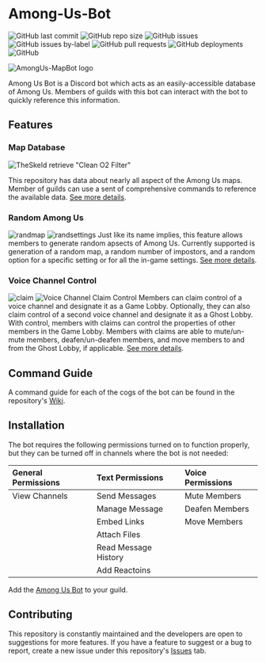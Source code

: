 <h1>Among-Us-Bot</h1>

![GitHub last commit](https://img.shields.io/github/last-commit/JLpython-py/Among-Us-Bot)
![GitHub repo size](https://img.shields.io/github/repo-size/JLpython-py/Among-Us-Bot)
![GitHub issues](https://img.shields.io/github/issues/JLpython-py/Among-Us-Bot)
![GitHub issues by-label](https://img.shields.io/github/issues/JLpython-py/Among-Us-Bot/enhancement)
![GitHub pull requests](https://img.shields.io/github/issues-pr/JLpython-py/Among-Us-Bot)
![GitHub deployments](https://img.shields.io/github/deployments/JLpython-py/Among-Us-Bot/GitHub-pages)
![GitHub](https://img.shields.io/github/license/JLpython-py/Among-Us-Bot)

![AmongUs-MapBot logo](https://user-images.githubusercontent.com/72679601/107798754-6c132e00-6d11-11eb-8561-cd99bba646cc.png)

Among Us Bot is a Discord bot which acts as an easily-accessible database of Among Us. Members of guilds with this bot can interact with the bot to quickly reference this information.

<h2>Features</h2>

<h3>Map Database</h2>

![TheSkeld retrieve "Clean O2 Filter"](https://user-images.githubusercontent.com/72679601/107803784-ee065580-6d17-11eb-9b7f-9d96bcf09bee.png)

This repository has data about nearly all aspect of the Among Us maps. 
Member of guilds can use a sent of comprehensive commands to reference the available data. 
[See more details](https://github.com/JLpython-py/Among-Us-Bot/wiki/MapDatabase).

<h3>Random Among Us</h2>

![randmap](https://user-images.githubusercontent.com/72679601/107803852-070f0680-6d18-11eb-957f-a308cdda62e6.png)
![randsettings](https://user-images.githubusercontent.com/72679601/107803865-0d04e780-6d18-11eb-9446-0497fd222cd9.png)
Just like its name implies, this feature allows members to generate random apsects of Among Us.
Currently supported is generation of a random map, a random number of impostors, and a random option for a specific setting or for all the in-game settings.
[See more details](https://github.com/JLpython-py/Among-Us-Bot/wiki/RandomAmongUs).

<h3>Voice Channel Control</h3>

![claim](https://user-images.githubusercontent.com/72679601/107803946-2b6ae300-6d18-11eb-9da6-e59318d692f6.png)
![Voice Channel Claim Control](https://user-images.githubusercontent.com/72679601/107804255-87356c00-6d18-11eb-9eeb-547ee26fba5f.png)
Members can claim control of a voice channel and designate it as a Game Lobby.
Optionally, they can also claim control of a second voice channel and designate it as a Ghost Lobby.
With control, members with claims can control the properties of other members in the Game Lobby.
Members with claims are able to mute/un-mute members, deafen/un-deafen members, and move members to and from the Ghost Lobby, if applicable.
[See more details](https://github.com/JLpython-py/Among-Us-Bot/wiki/VoiceChannelControl).

<h2>Command Guide</h2>

A command guide for each of the cogs of the bot can be found in the repository's [Wiki](https://github.com/JLpython-py/AmongUs-MapBot/wiki).

<h2>Installation</h2>

The bot requires the following permissions turned on to function properly, but they can be turned off in channels where the bot is not needed:

| General Permissions | Text Permissions | Voice Permissions |
| :--- | :--- | :--- |
| View Channels | Send Messages | Mute Members |
| | Manage Message | Deafen Members|
| | Embed Links | Move Members |
| | Attach Files | |
| | Read Message History | |
| | Add Reactoins | |

Add the [Among Us Bot](https://discord.com/api/oauth2/authorize?client_id=793568531757137970&permissions=29486144&scope=bot) to your guild.

<h2>Contributing</h2>

This repository is constantly maintained and the developers are open to suggestions for more features.
If you have a feature to suggest or a bug to report, create a new issue under this repository's [Issues](https://github.com/JLpython-py/Among-Us-Bot/issues) tab.
